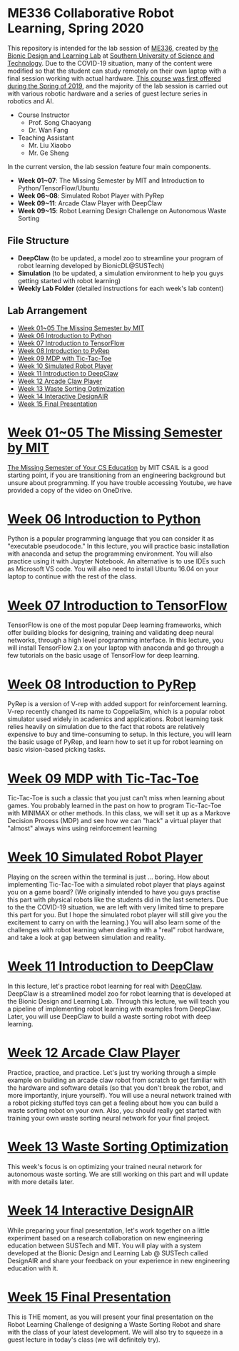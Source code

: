 # ME336 Collaborative Robot Learning, Spring 2020 <!-- omit in toc -->

This repository is intended for the lab session of [ME336](https://ancorasir.com/?page_id=2320), created by [the Bionic Design and Learning Lab](https://ancorasir.com/) at [Southern University of Science and Technology](https://www.sustech.edu.cn/). Due to the COVID-19 situation, many of the content were modified so that the student can study remotely on their own laptop with a final session working with actual hardware. [This course was first offered during the Spring of 2019](https://ancorasir.com/?page_id=1310), and the majority of the lab session is carried out with various robotic hardware and a series of guest lecture series in robotics and AI. 
- Course Instructor
  - Prof. Song Chaoyang
  - Dr. Wan Fang
- Teaching Assistant
  - Mr. Liu Xiaobo
  - Mr. Ge Sheng

In the current version, the lab session feature four main components. 
- **Week 01~07**: The Missing Semester by MIT and Introduction to Python/TensorFlow/Ubuntu
- **Week 06~08**: Simulated Robot Player with PyRep
- **Week 09~11**: Arcade Claw Player with DeepClaw
- **Week 09~15**: Robot Learning Design Challenge on Autonomous Waste Sorting

## File Structure <!-- omit in toc -->
- **DeepClaw** (to be updated, a model zoo to streamline your program of robot learning developed by BionicDL@SUSTech)
- **Simulation** (to be updated, a simulation environment to help you guys getting started with robot learning)
- **Weekly Lab Folder** (detailed instructions for each week's lab content)

## Lab Arrangement <!-- omit in toc -->

- [Week 01~05 The Missing Semester by MIT](#week-0105-the-missing-semester-by-mit)
- [Week 06 Introduction to Python](#week-06-introduction-to-python)
- [Week 07 Introduction to TensorFlow](#week-07-introduction-to-tensorflow)
- [Week 08 Introduction to PyRep](#week-08-introduction-to-pyrep)
- [Week 09 MDP with Tic-Tac-Toe](#week-09-mdp-with-tic-tac-toe)
- [Week 10 Simulated Robot Player](#week-10-simulated-robot-player)
- [Week 11 Introduction to DeepClaw](#week-11-introduction-to-deepclaw)
- [Week 12 Arcade Claw Player](#week-12-arcade-claw-player)
- [Week 13 Waste Sorting Optimization](#week-13-waste-sorting-optimization)
- [Week 14 Interactive DesignAIR](#week-14-interactive-designair)
- [Week 15 Final Presentation](#week-15-final-presentation)

# [Week 01~05 The Missing Semester by MIT](Week%2001~05%20The%20Missing%20Semester%20by%20MIT/README.MD)

[The Missing Semester of Your CS Education](https://missing.csail.mit.edu/) by MIT CSAIL is a good starting point, if you are transitioning from an engineering background but unsure about programming. If you have trouble accessing Youtube, we have provided a copy of the video on OneDrive.

# [Week 06 Introduction to Python](Week%2006%20Introduction%20to%20Python/README.MD)

Python is a popular programming language that you can consider it as "executable pseudocode." In this lecture, you will practice basic installation with anaconda and setup the programming environment. You will also practice using it with Jupyter Notebook. An alternative is to use IDEs such as Microsoft VS code. You will also need to install Ubuntu 16.04 on your laptop to continue with the rest of the class.

# [Week 07 Introduction to TensorFlow](Week%2007%20Introduction%20to%20TensorFlow/README.MD)

TensorFlow is one of the most popular Deep learning frameworks, which offer building blocks for designing, training and validating deep neural networks, through a high level programming interface. In this lecture, you will install TensorFlow 2.x on your laptop with anaconda and go through a few tutorials on the basic usage of TensorFlow for deep learning.

# [Week 08 Introduction to PyRep](Week%2008%20Introduction%20to%20PyRep/README.MD)

PyRep is a version of V-rep with added support for reinforcement learning. V-rep recently changed its name to CoppeliaSim, which is a popular robot simulator used widely in academics and applications. Robot learning task relies heavily on simulation due to the fact that robots are relatively expensive to buy and time-consuming to setup. In this lecture, you will learn the basic usage of PyRep, and learn how to set it up for robot learning on basic vision-based picking tasks.

# [Week 09 MDP with Tic-Tac-Toe](Week%2009%20MDP%20with%20Tic-Tac-Toe/README.MD)

Tic-Tac-Toe is such a classic that you just can't miss when learning about games. You probably learned in the past on how to program Tic-Tac-Toe with MINIMAX or other methods. In this class, we will set it up as a Markove Decision Process (MDP) and see how we can "hack" a virtual player that "almost" always wins using reinforcement learning

# [Week 10 Simulated Robot Player](Week%2010%20Simulated%20Robot%20Player/README.MD)

Playing on the screen within the terminal is just ... boring. How about implementing Tic-Tac-Toe with a simulated robot player that plays against you on a game board? (We originally intended to have you guys practise this part with physical robots like the students did in the last semeters. Due to the the COVID-19 situation, we are left with very limited time to prepare this part for you. But I hope the simulated robot player will still give you the excitement to carry on with the learning.) You will also learn some of the challenges with robot learning when dealing with a "real" robot hardware, and take a look at gap between simulation and reality.

# [Week 11 Introduction to DeepClaw](Week%2011%20Introduction%20to%20DeepClaw/README.MD)

In this lecture, let's practice robot learning for real with [DeepClaw](https://github.com/bionicdl-sustech/DeepClawBenchmark). DeepClaw is a streamlined model zoo for robot learning that is developed at the Bionic Design and Learning Lab. Through this lecture, we will teach you a pipeline of implementing robot learning with examples from DeepClaw. Later, you will use DeepClaw to build a waste sorting robot with deep learning.

# [Week 12 Arcade Claw Player](Week%2012%20Arcade%20Claw%20Player/README.MD)

Practice, practice, and practice. Let's just try working through a simple example on building an arcade claw robot from scratch to get familiar with the hardware and software details (so that you don't break the robot, and more importantly, injure yourself). You will use a neural network trained with a robot picking stuffed toys can get a feeling about how you can build a waste sorting robot on your own. Also, you should really get started with training your own waste sorting neural network for your final project. 

# [Week 13 Waste Sorting Optimization](Week%2013%20Waste%20Sorting%20Optimization/README.MD)

This week's focus is on optimizing your trained neural network for autonomous waste sorting. We are still working on this part and will update with more details later.

# [Week 14 Interactive DesignAIR](Week%2014%20Interactive%20DesignAIR/README.MD)

While preparing your final presentation, let's work together on a little experiment based on a research collaboration on new engineering education between SUSTech and MIT. You will play with a system developed at the Bionic Design and Learning Lab @ SUSTech called DesignAIR and share your feedback on your experience in new engineering education with it.

# [Week 15 Final Presentation](Week%2015%20Final%20Presentation/README.MD)

This is THE moment, as you will present your final presentation on the Robot Learning Challenge of designing a Waste Sorting Robot and share with the class of your latest development. We will also try to squeeze in a guest lecture in today's class (we will definitely try).
